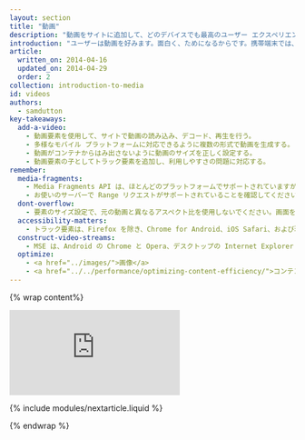```yaml
---
layout: section
title: "動画"
description: "動画をサイトに追加して、どのデバイスでも最高のユーザー エクスペリエンスを実現する方法について説明します。"
introduction: "ユーザーは動画を好みます。面白く、ためになるからです。携帯端末では、動画の方が情報を理解しやすい場合があります。しかし動画は帯域幅を必要とするため、すべてのプラットフォームで常に同じように視聴できるとは限りません。動画の読み込みで待たされたり、[再生] を押して何も起こらなかったりすると、ユーザーは不快に感じます。動画をサイトに追加して、どのデバイスでも最高のユーザー エクスペリエンスを実現する方法をご確認ください。"
article:
  written_on: 2014-04-16
  updated_on: 2014-04-29
  order: 2
collection: introduction-to-media
id: videos
authors:
  - samdutton
key-takeaways:
  add-a-video:
    - 動画要素を使用して、サイトで動画の読み込み、デコード、再生を行う。
    - 多様なモバイル プラットフォームに対応できるように複数の形式で動画を生成する。
    - 動画がコンテナからはみ出さないように動画のサイズを正しく設定する。
    - 動画要素の子としてトラック要素を追加し、利用しやすさの問題に対応する。
remember:
  media-fragments:
    - Media Fragments API は、ほとんどのプラットフォームでサポートされていますが、iOS ではサポートされていません。
    - お使いのサーバーで Range リクエストがサポートされていることを確認してください。ほとんどのサーバーで Range リクエストはデフォルトで有効になっていますが、一部のホスティング サーバーでは無効になっている場合があります。
  dont-overflow:
    - 要素のサイズ設定で、元の動画と異なるアスペクト比を使用しないでください。画面を縮めたり引き延ばしたりすると、動画の表示が崩れます。
  accessibility-matters:
    - トラック要素は、Firefox を除き、Chrome for Android、iOS Safari、および現在デスクトップで使用されているすべてのブラウザでサポートされています（<a href="http://caniuse.com/track" title="トラック要素のサポート状況">caniuse.com/track</a> をご覧ください）。polyfill も使用できます。Google では、<a href='//www.delphiki.com/html5/playr/' title='Playr トラック要素の polyfill'>Playr</a> または <a href='//captionatorjs.com/' title='Captionator トラック'>Captionator</a> をおすすめします。
  construct-video-streams:
    - MSE は、Android の Chrome と Opera、デスクトップの Internet Explorer 11 と Chrome でサポートされており、また <a href='http://wiki.mozilla.org/Platform/MediaSourceExtensions' title='Firefox Media Source Extensions の実装予定'>Firefox</a> でもサポートされる予定です。
  optimize:
    - <a href="../images/">画像</a>
    - <a href="../../performance/optimizing-content-efficiency/">コンテンツの効率の最適化</a>
---
```


{% wrap content%}

<div class="media media--video">
  <iframe src="https://www.youtube.com/embed/j5fYOYrsocs?controls=2&modestbranding=1&showinfo=0&utm-source=crdev-wf" frameborder="0" allowfullscreen=""></iframe>
</div>

{% include modules/nextarticle.liquid %}

{% endwrap %}

